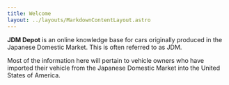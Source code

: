 ```yaml
---
title: Welcome
layout: ../layouts/MarkdownContentLayout.astro
---
```

**JDM Depot** is an online knowledge base for cars originally produced in the Japanese Domestic Market. This is often referred to as JDM.

Most of the information here will pertain to vehicle owners who have imported their vehicle from the Japanese Domestic Market into the United States of America.
